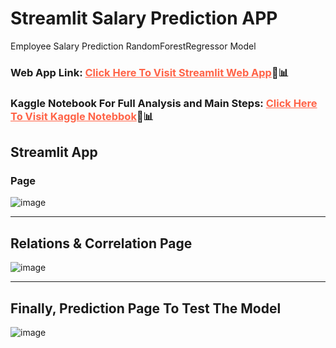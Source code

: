 # Streamlit Salary Prediction APP

Employee Salary Prediction RandomForestRegressor Model

### Web App Link: <a href = "https://employee-salary-prediction-nerktyf5jc2nvoktlyy6x2.streamlit.app/" style = "color: tomato">Click Here To Visit Streamlit Web App</a>🥰📊

### Kaggle Notebook For Full Analysis and Main Steps: <a href = "https://www.kaggle.com/code/muhammadehabmuhammad/employee-salary-prediction-streamlit-app" target="_blank" style = "color: tomato">Click Here To Visit Kaggle Notebbok</a>🥰📊


## Streamlit App
### Page
![image](https://github.com/modyehab810/Employee-Salary-Prediction/assets/114261123/cd88495f-2789-4c90-b6bb-6057461dedd4)
<hr>

## Relations & Correlation Page
![image](https://github.com/modyehab810/Employee-Salary-Prediction/assets/114261123/64c10751-893f-46ef-aa8b-9a8a4d6217ff)
<hr>

## Finally, Prediction Page To Test The Model
![image](https://github.com/modyehab810/Employee-Salary-Prediction/assets/114261123/f5ff5be7-f1cc-430e-ab74-ba39b0c32344)
